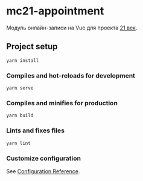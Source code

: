 # mc21-appointment
Модуль онлайн-записи на Vue для проекта
[21 век](https://github.com/GLSTRCo/mc21).

## Project setup
```
yarn install
```

### Compiles and hot-reloads for development
```
yarn serve
```

### Compiles and minifies for production
```
yarn build
```

### Lints and fixes files
```
yarn lint
```

### Customize configuration
See [Configuration Reference](https://cli.vuejs.org/config/).
